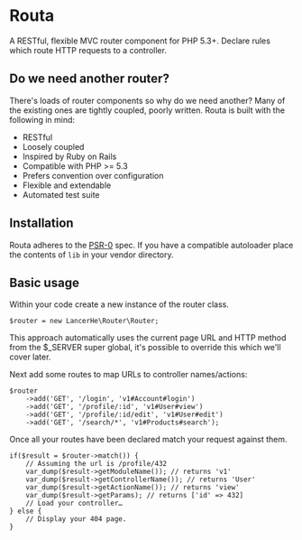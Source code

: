 # Routa

A RESTful, flexible MVC router component for PHP 5.3+.  Declare rules which route HTTP requests to a controller.

## Do we need another router?

There's loads of router components so why do we need another? Many of the existing   ones are tightly coupled, poorly written. Routa is built with the following in mind:

- RESTful
- Loosely coupled
- Inspired by Ruby on Rails
- Compatible with PHP >= 5.3
- Prefers convention over configuration
- Flexible and extendable
- Automated test suite

## Installation

Routa adheres to the [PSR-0](https://github.com/php-fig/fig-standards/blob/master/accepted/PSR-0.md) spec. If you have a compatible autoloader place the contents of `lib` in your vendor directory.

## Basic usage

Within your code create a new instance of the router class. 

    $router = new LancerHe\Router\Router;

This approach automatically uses the current page URL and HTTP method from the $_SERVER super global, it's possible to override this which we'll cover later.

Next add some routes to map URLs to controller names/actions:

    $router
        ->add('GET', '/login', 'v1#Account#login')
        ->add('GET', '/profile/:id', 'v1#User#view')
        ->add('GET', '/profile/:id/edit', 'v1#User#edit')
        ->add('GET', '/search/*', 'v1#Products#search');

Once all your routes have been declared match your request against them.

    if($result = $router->match()) {
        // Assuming the url is /profile/432
        var_dump($result->getModuleName()); // returns 'v1'
        var_dump($result->getControllerName()); // returns 'User'
        var_dump($result->getActionName()); // returns 'view'
        var_dump($result->getParams); // returns ['id' => 432]
        // Load your controller… 
    } else {
        // Display your 404 page.
    }



